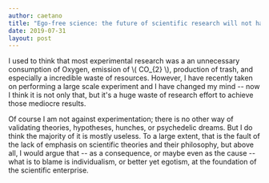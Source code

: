 ```yaml
---
author: caetano
title: "Ego-free science: the future of scientific research will not have individual faces, or will be mediocre"
date: 2019-07-31
layout: post
---
```


I used to think that most experimental research was a an unnecessary consumption of Oxygen,  emission of \\( CO_{2} \\), production of trash, and especially a incredible waste of resources. However, I have recently taken on performing a large scale experiment and I have changed my mind -- now I think it is not only that, but it's a huge waste of research effort to achieve those mediocre results.

Of course I am not against experimentation; there is no other way of validating theories, hypotheses, hunches, or psychedelic dreams. But I do think the majority of it is mostly useless. To a large extent, that is the fault of the lack of emphasis on scientific theories and their philosophy, but above all, I would argue that -- as a consequence, or maybe even as the cause -- what is to blame is individualism, or better yet egotism, at the foundation of the scientific enterprise.

<!-- [//]: # (comment) -->
<!-- `-- caetano, {{ page.date | date: "%Y-%m-%d" }}` -->
